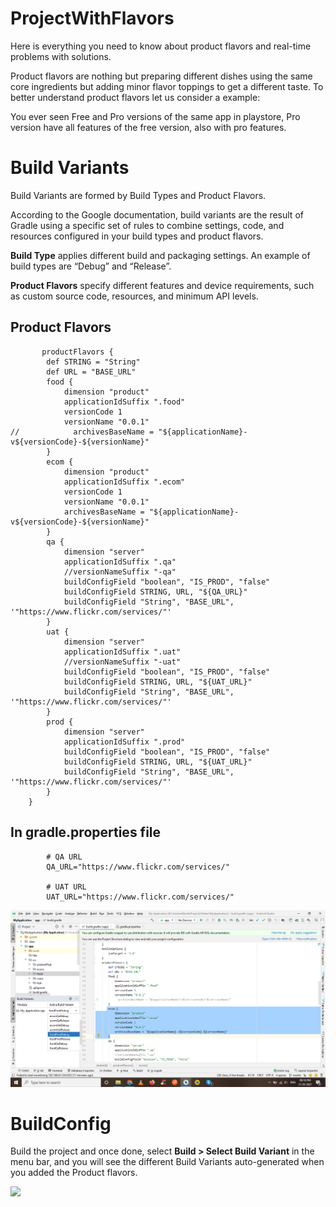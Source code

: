 # ProjectWithFlavors

Here is everything you need to know about product flavors and real-time problems with solutions.

Product flavors are nothing but preparing different dishes using the same core ingredients but adding minor flavor toppings to get a different taste. To better understand product flavors let us consider a example:

You ever seen Free and Pro versions of the same app in playstore, Pro version have all features of the free version, also with pro features.
# Build Variants

Build Variants are formed by Build Types and Product Flavors.

According to the Google documentation, build variants are the result of Gradle using a specific set of rules to combine settings, code, and resources configured in your build types and product flavors.


**Build Type** applies different build and packaging settings. An example of build types are “Debug” and “Release”.

**Product Flavors** specify different features and device requirements, such as custom source code, resources, and minimum API levels.


## Product Flavors

           productFlavors {
            def STRING = "String"
            def URL = "BASE_URL"
            food {
                dimension "product"
                applicationIdSuffix ".food"
                versionCode 1
                versionName "0.0.1"
    //            archivesBaseName = "${applicationName}-v${versionCode}-${versionName}"
            }
            ecom {
                dimension "product"
                applicationIdSuffix ".ecom"
                versionCode 1
                versionName "0.0.1"
                archivesBaseName = "${applicationName}-v${versionCode}-${versionName}"
            }
            qa {
                dimension "server"
                applicationIdSuffix ".qa"
                //versionNameSuffix "-qa"
                buildConfigField "boolean", "IS_PROD", "false"
                buildConfigField STRING, URL, "${QA_URL}"
                buildConfigField "String", "BASE_URL", '"https://www.flickr.com/services/"'
            }
            uat {
                dimension "server"
                applicationIdSuffix ".uat"
                //versionNameSuffix "-uat"
                buildConfigField "boolean", "IS_PROD", "false"
                buildConfigField STRING, URL, "${UAT_URL}"
                buildConfigField "String", "BASE_URL", '"https://www.flickr.com/services/"'
            }
            prod {
                dimension "server"
                applicationIdSuffix ".prod"
                buildConfigField "boolean", "IS_PROD", "false"
                buildConfigField STRING, URL, "${UAT_URL}"
                buildConfigField "String", "BASE_URL", '"https://www.flickr.com/services/"'
            }
        }
        
        
## In gradle.properties file
        
            # QA URL
            QA_URL="https://www.flickr.com/services/"

            # UAT URL
            UAT_URL="https://www.flickr.com/services/"
            
            
            
<img src="https://github.com/techtamper/ProjectWithFlavor/blob/master/screenshot/flavors.png" width="600"> 


# BuildConfig

Build the project and once done, select **Build > Select Build Variant** in the menu bar, and you will see the different Build Variants auto-generated when you added the Product flavors.


<img src="https://github.com/techtamper/ProjectWithFlavor/blob/master/screenshot/app.jpg" width="700"> 
